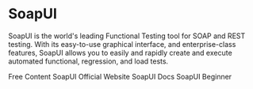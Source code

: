 # SoapUI

SoapUI is the world's leading Functional Testing tool for SOAP and REST testing. With its easy-to-use graphical interface, and enterprise-class features, SoapUI allows you to easily and rapidly create and execute automated functional, regression, and load tests.

<ResourceGroupTitle>Free Content</ResourceGroupTitle>
<BadgeLink colorScheme='yellow' badgeText='Official Website' href='https://www.soapui.org/'>SoapUI Official Website</BadgeLink>
<BadgeLink colorScheme='yellow' badgeText='Official Docs' href='https://www.soapui.org/getting-started/'>SoapUI Docs</BadgeLink>
<BadgeLink colorScheme='purple' badgeText='Watch' href='https://www.youtube.com/watch?v=4Od5hMd-EPM&list=PLUDwpEzHYYLugXkSaNTuQ4J3HFXVWNUf-'>SoapUI Beginner</BadgeLink>
